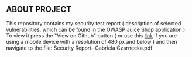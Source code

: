 ## ABOUT PROJECT
This repository contains my security test report ( description of selected vulnerabilities, which can be found in the OWASP Juice Shop application ).
To view it press the "View on Github" button ( or use this [link](https://github.com/GabrielaCz-a/SecurityReport) if you are using a mobile device with a resolution of 480 px and below ) and then navigate to the file: Security Report- Gabriela Czarnecka.pdf 

